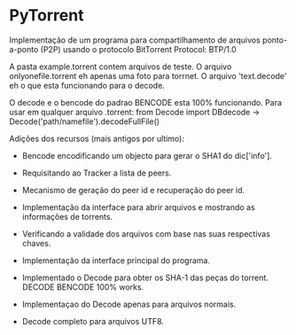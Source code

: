 # PyTorrent

Implementação de um programa para compartilhamento de arquivos ponto-a-ponto (P2P) usando o protocolo BitTorrent Protocol: BTP/1.0

A pasta example.torrent contem arquivos de teste. O arquivo onlyonefile.torrent eh apenas uma foto para torrnet. O arquivo 'text.decode' eh o que esta funcionando para o decode.

O decode e o bencode do padrao BENCODE esta 100% funcionando. Para usar em qualquer arquivo .torrent: from Decode import DBdecode -> Decode('path/namefile').decodeFullFile()

Adições dos recursos (mais antigos por ultimo):

- Bencode encodificando um objecto para gerar o SHA1 do dic['info'].

- Requisitando ao Tracker a lista de peers.

- Mecanismo de geração do peer id e recuperação do peer id.

- Implementação da interface para abrir arquivos e mostrando as informações de torrents.

- Verificando a validade dos arquivos com base nas suas respectivas chaves.

- Implementação da interface principal do programa.

- Implementado o Decode para obter os SHA-1 das peças do torrent. DECODE BENCODE 100% works.

- Implementaçao do Decode apenas para arquivos normais.

- Decode completo para arquivos UTF8.
